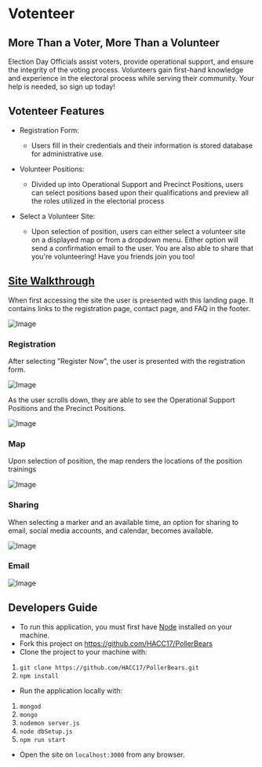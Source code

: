 # Votenteer

## More Than a Voter, More Than a Volunteer

Election Day Officials assist voters, provide operational support, and ensure the integrity of the voting process. Volunteers gain first-hand knowledge and experience in the electoral process while serving their community. Your help is needed, so sign up today!

## Votenteer Features

* Registration Form:
  * Users fill in their credentials and their information is stored database for administrative use.

* Volunteer Positions:
  * Divided up into Operational Support and Precinct Positions, users can select positions based upon their qualifications and preview all the roles utilized in the electorial process

* Select a Volunteer Site:
  * Upon selection of position, users can either select a volunteer site on a displayed map or from a dropdown menu. Either option will send a confirmation email to the user. You are also able to share that you're volunteering! Have you friends join you too!

## [Site Walkthrough](testing)

When first accessing the site the user is presented with this landing page. It contains links to the registration page, contact page, and FAQ in the footer.

![Image](/screenshots/landing-page.png)

### Registration
After selecting "Register Now", the user is presented with the registration form.

![Image](/screenshots/registration-form.png)

As the user scrolls down, they are able to see the Operational Support Positions and the Precinct Positions.

![Image](/screenshots/positions.png)

### Map
Upon selection of position, the map renders the locations of the position trainings

![Image](/screenshots/map.png)

### Sharing
When selecting a marker and an available time, an option for sharing to email, social media accounts, and  calendar, becomes available.

![Image](/screenshots/sharing.png)

### Email
![Image](/screenshots/email.png)

## Developers Guide

* To run this application, you must first have [Node](https://nodejs.org/en/) installed on your machine. 
* Fork this project on https://github.com/HACC17/PollerBears
* Clone the project to your machine with:

1. ```git clone https://github.com/HACC17/PollerBears.git```
2. ```npm install```

* Run the application locally with:
1. ```mongod```
2. ```mongo```
3. ```nodemon server.js```
4. ```node dbSetup.js```
5. ```npm run start```

* Open the site on `localhost:3000` from any browser.

